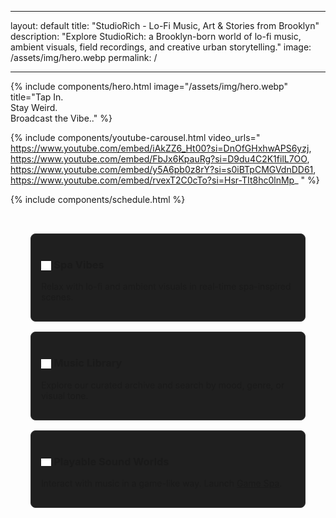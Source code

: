 
---
layout: default
title: "StudioRich - Lo-Fi Music, Art & Stories from Brooklyn"
description: "Explore StudioRich: a Brooklyn-born world of lo-fi music, ambient visuals, field recordings, and creative urban storytelling."
image: /assets/img/hero.webp
permalink: /

---


{% include components/hero.html 
  image="/assets/img/hero.webp" 
  title="Tap In.<br>Stay Weird.<br>Broadcast the Vibe.." %}

<!-- Stream Banner and Features go here -->
{% include components/youtube-carousel.html video_urls="
https://www.youtube.com/embed/iAkZZ6_Ht00?si=DnOfGHxhwAPS6yzj, 
https://www.youtube.com/embed/FbJx6KpauRg?si=D9du4C2K1filL7OO,
https://www.youtube.com/embed/y5A6pb0z8rY?si=s0iBTpCMGVdnDD61,
https://www.youtube.com/embed/rvexT2C0cTo?si=Hsr-TIt8hc0lnMp_
" %}

{% include components/schedule.html %}

<!-- Feature Sections -->
<section class="features">
  <div class="feature">
    <h3>
      <img src="/assets/icons/zenstones.svg" alt="Spa icon" style="width: 1em; vertical-align: middle;" />
      Spa Vibes
    </h3>
    <p>Relax with lo-fi and ambient visuals in real-time spa-inspired scenes.</p>
  </div>
  <div class="feature">
    <h3>
      <img src="/assets/icons/musiclibrary.svg" alt="Music library icon" style="width: 1em; vertical-align: middle;" />
      Music Library
    </h3>
    <p>Explore our curated archive and search by mood, genre, or visual tone.</p>
  </div>
  <div class="feature">
    <h3>
      <img src="/assets/icons/gamecontroller.svg" alt="Game controller icon" style="width: 1em; vertical-align: middle;" />
      Playable Sound Worlds
    </h3>
    <p>Interact with music in a game-like way. Launch <a href="https://games.studiorich.shop">Game Spa</a>.</p>
  </div>
</section>
<style>
  .stream {
    background: #0A0A0A;
    text-align: center;
    padding: 1.5rem;
  }
  .features {
    display: grid;
    grid-template-columns: repeat(auto-fit, minmax(250px, 1fr));
    gap: 1rem;
    padding: 2rem;
  }
  .feature {
    background: #1f1f1f;
    padding: 1rem;
    border: 1px solid #333;
    border-radius: 8px;
  }

</style>
